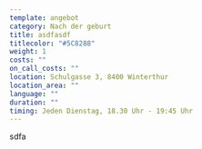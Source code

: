 ```yaml
---
template: angebot
category: Nach der geburt
title: asdfasdf
titlecolor: "#5C8288"
weight: 1
costs: ""
on_call_costs: ""
location: Schulgasse 3, 8400 Winterthur
location_area: ""
language: ""
duration: ""
timing: Jeden Dienstag, 18.30 Uhr - 19:45 Uhr
---
```

sdfa
